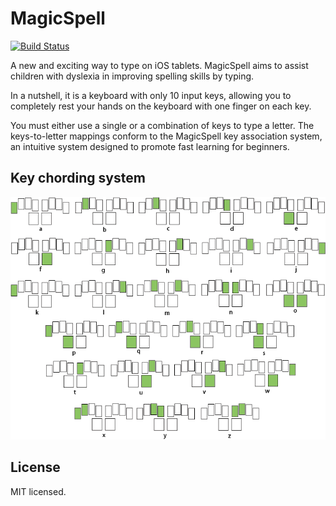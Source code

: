 # MagicSpell
[![Build Status](https://travis-ci.org/baodvu/MagicSpell.svg?branch=master)](https://travis-ci.org/baodvu/MagicSpell)

A new and exciting way to type on iOS tablets.
MagicSpell aims to assist children with dyslexia in improving spelling skills by typing.

In a nutshell, it is a keyboard with only 10 input keys, allowing you to completely rest your hands on the keyboard with one finger on each key.

You must either use a single or a combination of keys to type a letter. The keys-to-letter mappings conform to the MagicSpell key association system, an intuitive system designed to promote fast learning for beginners.

## Key chording system
![Alt text](keyboard.png "Key chording system")

## License
MIT licensed.
